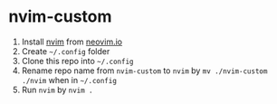 # nvim-custom

1. Install [nvim](https://github.com/neovim/neovim/blob/master/INSTALL.md) from [neovim.io](https://neovim.io/)
2. Create `~/.config` folder
3. Clone this repo into `~/.config`
4. Rename repo name from `nvim-custom` to `nvim` by `mv ./nvim-custom ./nvim` when in  `~/.config`
5. Run `nvim` by `nvim .`

